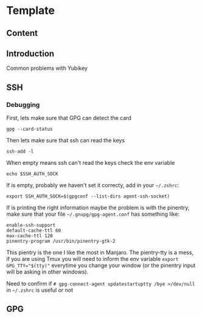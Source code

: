 # Template

## Content

<!-- toc -->

## Introduction

Common problems with Yubikey


## SSH


### Debugging

First, lets make sure that GPG can detect the card
```
gpg --card-status
```

Then lets make sure that ssh can read the keys

```
ssh-add -l
```

When empty means ssh can't read the keys check the env variable
```
echo $SSH_AUTH_SOCK
```

If is empty, probably we haven't set it correcty, add in your `~/.zshrc`:
```
export SSH_AUTH_SOCK=$(gpgconf --list-dirs agent-ssh-socket)
```

If is printing the right information maybe the problem is with the pinentry, make sure that your file `~/.gnupg/gpg-agent.conf` has something like:
```
enable-ssh-support
default-cache-ttl 60
max-cache-ttl 120
pinentry-program /usr/bin/pinentry-gtk-2
```

This pientry is the one I like the most in Manjaro. The pientry-tty is a mess, if you are using Tmux you will need to inform the env variable ```export GPG_TTY="$(tty)"``` everytime you change your window (or the pinentry input will be asking in other windows).


Need to confirm if ```# gpg-connect-agent updatestartuptty /bye >/dev/null``` in ```~/.zshrc``` is useful or not

## GPG
